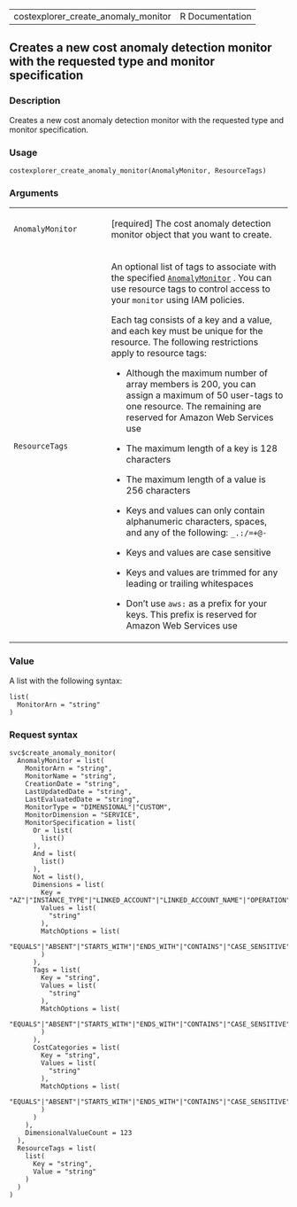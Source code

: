 <table style="width: 100%;">
<tbody>
<tr class="odd">
<td>costexplorer_create_anomaly_monitor</td>
<td style="text-align: right;">R Documentation</td>
</tr>
</tbody>
</table>

## Creates a new cost anomaly detection monitor with the requested type and monitor specification

### Description

Creates a new cost anomaly detection monitor with the requested type and
monitor specification.

### Usage

    costexplorer_create_anomaly_monitor(AnomalyMonitor, ResourceTags)

### Arguments

<table>
<colgroup>
<col style="width: 35%" />
<col style="width: 65%" />
</colgroup>
<tbody>
<tr class="odd">
<td><code
id="costexplorer_create_anomaly_monitor_:_AnomalyMonitor">AnomalyMonitor</code></td>
<td><p>[required] The cost anomaly detection monitor object that you
want to create.</p></td>
</tr>
<tr class="even">
<td><code
id="costexplorer_create_anomaly_monitor_:_ResourceTags">ResourceTags</code></td>
<td><p>An optional list of tags to associate with the specified <a
href="https://docs.aws.amazon.com/aws-cost-management/latest/APIReference/API_AnomalyMonitor.html"><code>AnomalyMonitor</code></a>
. You can use resource tags to control access to your
<code>monitor</code> using IAM policies.</p>
<p>Each tag consists of a key and a value, and each key must be unique
for the resource. The following restrictions apply to resource tags:</p>
<ul>
<li><p>Although the maximum number of array members is 200, you can
assign a maximum of 50 user-tags to one resource. The remaining are
reserved for Amazon Web Services use</p></li>
<li><p>The maximum length of a key is 128 characters</p></li>
<li><p>The maximum length of a value is 256 characters</p></li>
<li><p>Keys and values can only contain alphanumeric characters, spaces,
and any of the following: <code
style="white-space: pre;">⁠_.:/=+@-⁠</code></p></li>
<li><p>Keys and values are case sensitive</p></li>
<li><p>Keys and values are trimmed for any leading or trailing
whitespaces</p></li>
<li><p>Don’t use <code style="white-space: pre;">⁠aws:⁠</code> as a prefix
for your keys. This prefix is reserved for Amazon Web Services
use</p></li>
</ul></td>
</tr>
</tbody>
</table>

### Value

A list with the following syntax:

    list(
      MonitorArn = "string"
    )

### Request syntax

    svc$create_anomaly_monitor(
      AnomalyMonitor = list(
        MonitorArn = "string",
        MonitorName = "string",
        CreationDate = "string",
        LastUpdatedDate = "string",
        LastEvaluatedDate = "string",
        MonitorType = "DIMENSIONAL"|"CUSTOM",
        MonitorDimension = "SERVICE",
        MonitorSpecification = list(
          Or = list(
            list()
          ),
          And = list(
            list()
          ),
          Not = list(),
          Dimensions = list(
            Key = "AZ"|"INSTANCE_TYPE"|"LINKED_ACCOUNT"|"LINKED_ACCOUNT_NAME"|"OPERATION"|"PURCHASE_TYPE"|"REGION"|"SERVICE"|"SERVICE_CODE"|"USAGE_TYPE"|"USAGE_TYPE_GROUP"|"RECORD_TYPE"|"OPERATING_SYSTEM"|"TENANCY"|"SCOPE"|"PLATFORM"|"SUBSCRIPTION_ID"|"LEGAL_ENTITY_NAME"|"DEPLOYMENT_OPTION"|"DATABASE_ENGINE"|"CACHE_ENGINE"|"INSTANCE_TYPE_FAMILY"|"BILLING_ENTITY"|"RESERVATION_ID"|"RESOURCE_ID"|"RIGHTSIZING_TYPE"|"SAVINGS_PLANS_TYPE"|"SAVINGS_PLAN_ARN"|"PAYMENT_OPTION"|"AGREEMENT_END_DATE_TIME_AFTER"|"AGREEMENT_END_DATE_TIME_BEFORE"|"INVOICING_ENTITY"|"ANOMALY_TOTAL_IMPACT_ABSOLUTE"|"ANOMALY_TOTAL_IMPACT_PERCENTAGE",
            Values = list(
              "string"
            ),
            MatchOptions = list(
              "EQUALS"|"ABSENT"|"STARTS_WITH"|"ENDS_WITH"|"CONTAINS"|"CASE_SENSITIVE"|"CASE_INSENSITIVE"|"GREATER_THAN_OR_EQUAL"
            )
          ),
          Tags = list(
            Key = "string",
            Values = list(
              "string"
            ),
            MatchOptions = list(
              "EQUALS"|"ABSENT"|"STARTS_WITH"|"ENDS_WITH"|"CONTAINS"|"CASE_SENSITIVE"|"CASE_INSENSITIVE"|"GREATER_THAN_OR_EQUAL"
            )
          ),
          CostCategories = list(
            Key = "string",
            Values = list(
              "string"
            ),
            MatchOptions = list(
              "EQUALS"|"ABSENT"|"STARTS_WITH"|"ENDS_WITH"|"CONTAINS"|"CASE_SENSITIVE"|"CASE_INSENSITIVE"|"GREATER_THAN_OR_EQUAL"
            )
          )
        ),
        DimensionalValueCount = 123
      ),
      ResourceTags = list(
        list(
          Key = "string",
          Value = "string"
        )
      )
    )
